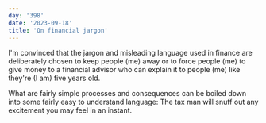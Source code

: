 ```yaml
---
day: '398'
date: '2023-09-18'
title: 'On financial jargon'
---
```


I'm convinced that the jargon and misleading language used in finance are deliberately chosen to keep people (me) away or to force people (me) to give money to a financial advisor who can explain it to people (me) like they're (I am) five years old.

What are fairly simple processes and consequences can be boiled down into some fairly easy to understand language: The tax man will snuff out any excitement you may feel in an instant.
